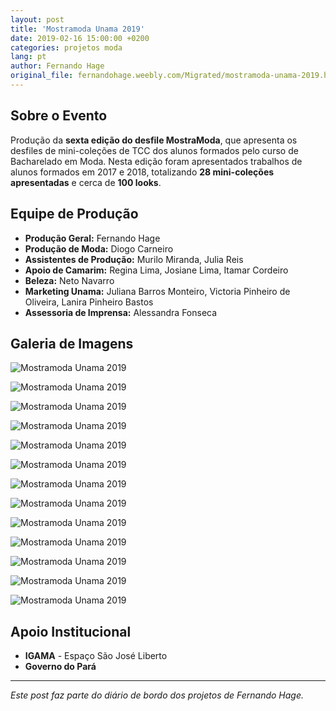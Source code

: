 ```yaml
---
layout: post
title: 'Mostramoda Unama 2019'
date: 2019-02-16 15:00:00 +0200
categories: projetos moda
lang: pt
author: Fernando Hage
original_file: fernandohage.weebly.com/Migrated/mostramoda-unama-2019.html
---
```


## Sobre o Evento

Produção da **sexta edição do desfile MostraModa**, que apresenta os desfiles de mini-coleções de TCC dos alunos formados pelo curso de Bacharelado em Moda. Nesta edição foram apresentados trabalhos de alunos formados em 2017 e 2018, totalizando **28 mini-coleções apresentadas** e cerca de **100 looks**.

## Equipe de Produção

- **Produção Geral:** Fernando Hage
- **Produção de Moda:** Diogo Carneiro
- **Assistentes de Produção:** Murilo Miranda, Julia Reis
- **Apoio de Camarim:** Regina Lima, Josiane Lima, Itamar Cordeiro
- **Beleza:** Neto Navarro
- **Marketing Unama:** Juliana Barros Monteiro, Victoria Pinheiro de Oliveira, Lanira Pinheiro Bastos
- **Assessoria de Imprensa:** Alessandra Fonseca

## Galeria de Imagens

![Mostramoda Unama 2019](/assets/images/mostramoda-unama-2019-01.jpg)

![Mostramoda Unama 2019](/assets/images/mostramoda-unama-2019-02.jpg)

![Mostramoda Unama 2019](/assets/images/mostramoda-unama-2019-03.png)

![Mostramoda Unama 2019](/assets/images/mostramoda-unama-2019-04.jpg)

![Mostramoda Unama 2019](/assets/images/mostramoda-unama-2019-05.jpg)

![Mostramoda Unama 2019](/assets/images/mostramoda-unama-2019-06.jpg)

![Mostramoda Unama 2019](/assets/images/mostramoda-unama-2019-07.jpg)

![Mostramoda Unama 2019](/assets/images/mostramoda-unama-2019-08.jpg)

![Mostramoda Unama 2019](/assets/images/mostramoda-unama-2019-09.jpg)

![Mostramoda Unama 2019](/assets/images/mostramoda-unama-2019-10.jpg)

![Mostramoda Unama 2019](/assets/images/mostramoda-unama-2019-11.jpg)

![Mostramoda Unama 2019](/assets/images/mostramoda-unama-2019-12.jpg)

![Mostramoda Unama 2019](/assets/images/mostramoda-unama-2019-13.jpg)

## Apoio Institucional

- **IGAMA** - Espaço São José Liberto
- **Governo do Pará**

---

*Este post faz parte do diário de bordo dos projetos de Fernando Hage.*
